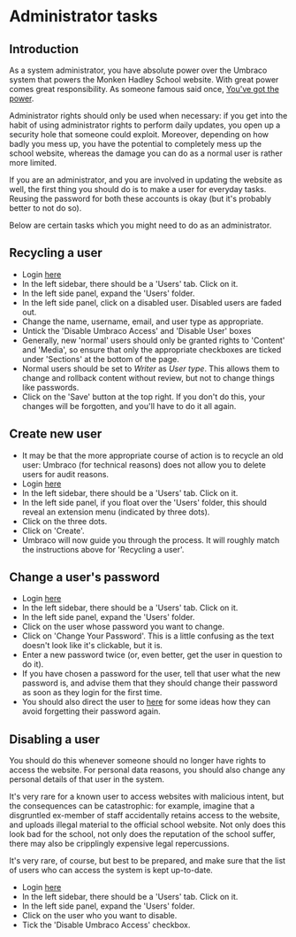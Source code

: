# Administrator tasks

## Introduction

As a system administrator, you have absolute power over the Umbraco system that powers the Monken Hadley School website. With great power comes great responsibility. As someone famous said once, [You've got the power](https://www.youtube.com/watch?v=_BRv9wGf5pk).

Administrator rights should only be used when necessary: if you get into the habit of using administrator rights to perform daily updates, you open up a security hole that someone could exploit. Moreover, depending on how badly you mess up, you have the potential to completely mess up the school website, whereas the damage you can do as a normal user is rather more limited.

If you are an administrator, and you are involved in updating the website as well, the first thing you should do is to make a user for everyday tasks. Reusing the password for both these accounts is okay (but it's probably better to not do so).

Below are certain tasks which you might need to do as an administrator.

## Recycling a user

* Login [here](https://monkenhadley.barnet.sch.uk/umbraco)
* In the left sidebar, there should be a 'Users' tab. Click on it.
* In the left side panel, expand the 'Users' folder.
* In the left side panel, click on a disabled user. Disabled users are faded out.
* Change the name, username, email, and user type as appropriate.
* Untick the 'Disable Umbraco Access' and 'Disable User' boxes
* Generally, new 'normal' users should only be granted rights to 'Content' and 'Media', so ensure that only the appropriate checkboxes are ticked under 'Sections' at the bottom of the page.
* Normal users should be set to *Writer* as *User type*. This allows them to change and rollback content without review, but not to change things like passwords.
* Click on the 'Save' button at the top right. If you don't do this, your changes will be forgotten, and you'll have to do it all again.

## Create new user

* It may be that the more appropriate course of action is to recycle an old user: Umbraco (for technical reasons) does not allow you to delete users for audit reasons.
* Login [here](https://monkenhadley.barnet.sch.uk/umbraco)
* In the left sidebar, there should be a 'Users' tab. Click on it.
* In the left side panel, if you float over the 'Users' folder, this should reveal an extension menu (indicated by three dots).
* Click on the three dots.
* Click on 'Create'.
* Umbraco will now guide you through the process. It will roughly match the instructions above for 'Recycling a user'.

## Change a user's password

* Login [here](https://monkenhadley.barnet.sch.uk/umbraco)
* In the left sidebar, there should be a 'Users' tab. Click on it.
* In the left side panel, expand the 'Users' folder.
* Click on the user whose password you want to change.
* Click on 'Change Your Password'. This is a little confusing as the text doesn't look like it's clickable, but it is.
* Enter a new password twice (or, even better, get the user in question to do it).
* If you have chosen a password for the user, tell that user what the new password is, and advise them that they should change their password as soon as they login for the first time.
* You should also direct the user to [here](./security.md) for some ideas how they can avoid forgetting their password again.

## Disabling a user

You should do this whenever someone should no longer have rights to access the website. For personal data reasons, you should also change any personal details of that user in the system.

It's very rare for a known user to access websites with malicious intent, but the consequences can be catastrophic: for example, imagine that a disgruntled ex-member of staff accidentally retains access to the website, and uploads illegal material to the official school website. Not only does this look bad for the school, not only does the reputation of the school suffer, there may also be cripplingly expensive legal repercussions.

It's very rare, of course, but best to be prepared, and make sure that the list of users who can access the system is kept up-to-date.

* Login [here](https://monkenhadley.barnet.sch.uk/umbraco)
* In the left sidebar, there should be a 'Users' tab. Click on it.
* In the left side panel, expand the 'Users' folder.
* Click on the user who you want to disable.
* Tick the 'Disable Umbraco Access' checkbox.
